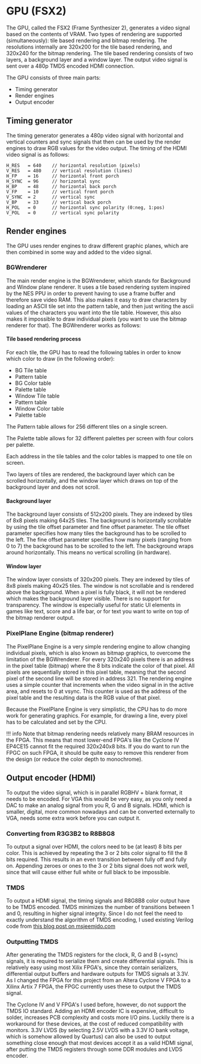 # GPU (FSX2)

The GPU, called the FSX2 (Frame Synthesizer 2), generates a video signal based on the contents of VRAM. Two types of rendering are supported (simultaneously): tile based rendering and bitmap rendering. The resolutions internally are 320x200 for the tile based rendering, and 320x240 for the bitmap rendering. The tile based rendering consists of two layers, a background layer and a window layer. The output video signal is sent over a 480p TMDS encoded HDMI connection.

The GPU consists of three main parts:

- Timing generator
- Render engines
- Output encoder

## Timing generator

The timing generator generates a 480p video signal with horizontal and vertical counters and sync signals that then can be used by the render engines to draw RGB values for the video output. The timing of the HDMI video signal is as follows:

``` text
H_RES   = 640    // horizontal resolution (pixels)
V_RES   = 480    // vertical resolution (lines)
H_FP    = 16     // horizontal front porch
H_SYNC  = 96     // horizontal sync
H_BP    = 48     // horizontal back porch
V_FP    = 10     // vertical front porch
V_SYNC  = 2      // vertical sync
V_BP    = 33     // vertical back porch
H_POL   = 0      // horizontal sync polarity (0:neg, 1:pos)
V_POL   = 0      // vertical sync polarity
```

## Render engines

The GPU uses render engines to draw different graphic planes, which are then combined in some way and added to the video signal.

### BGWrenderer

The main render engine is the BGWrenderer, which stands for Background and Window plane renderer. It uses a tile based rendering system inspired by the NES PPU in order to prevent having to use a frame buffer and therefore save video RAM. This also makes it easy to draw characters by loading an ASCII tile set into the pattern table, and then just writing the ascii values of the characters you want into the tile table. However, this also makes it impossible to draw individual pixels (you want to use the bitmap renderer for that). The BGWrenderer works as follows:

#### Tile based rendering process

For each tile, the GPU has to read the following tables in order to know which color to draw (in the following order):

- BG Tile table
- Pattern table
- BG Color table
- Palette table
- Window Tile table
- Pattern table
- Window Color table
- Palette table

The Pattern table allows for 256 different tiles on a single screen.

The Palette table allows for 32 different palettes per screen with four colors per palette.

Each address in the tile tables and the color tables is mapped to one tile on screen.

Two layers of tiles are rendered, the background layer which can be scrolled horizontally, and the window layer which draws on top of the background layer and does not scroll.

#### Background layer

The background layer consists of 512x200 pixels. They are indexed by tiles of 8x8 pixels making 64x25 tiles. The background is horizontally scrollable by using the tile offset parameter and fine offset parameter. The tile offset parameter specifies how many tiles the background has to be scrolled to the left. The fine offset parameter specifies how many pixels (ranging from 0 to 7) the background has to be scrolled to the left. The background wraps around horizontally. This means no vertical scrolling (in hardware).

#### Window layer

The window layer consists of 320x200 pixels. They are indexed by tiles of 8x8 pixels making 40x25 tiles. The window is not scrollable and is rendered above the background. When a pixel is fully black, it will not be rendered which makes the background layer visible. There is no support for transparency. The window is especially useful for static UI elements in games like text, score and a life bar, or for text you want to write on top of the bitmap renderer output.

### PixelPlane Engine (bitmap renderer)

The PixelPlane Engine is a very simple rendering engine to allow changing individual pixels, which is also known as bitmap graphics, to overcome the limitation of the BGWrenderer. For every 320x240 pixels there is an address in the pixel table (bitmap) where the 8 bits indicate the color of that pixel. All pixels are sequentially stored in this pixel table, meaning that the second pixel of the second line will be stored in address 321. The rendering engine uses a simple counter that increments when the video signal in in the active area, and resets to 0 at vsync. This counter is used as the address of the pixel table and the resulting data is the RGB value of that pixel.

Because the PixelPlane Engine is very simplistic, the CPU has to do more work for generating graphics. For example, for drawing a line, every pixel has to be calculated and set by the CPU.

!!! info
    Note that bitmap rendering needs relatively many BRAM resources in the FPGA. This means that most lower-end FPGA's like the Cyclone IV EP4CE15 cannot fit the required 320x240x8 bits. If you do want to run the FPGC on such FPGA, it should be quite easy to remove this renderer from the design (or reduce the color depth to monochrome).

## Output encoder (HDMI)

To output the video signal, which is in parallel RGBHV + blank format, it needs to be encoded. For VGA this would be very easy, as you only need a DAC to make an analog signal from you R, G and B signals. HDMI, which is smaller, digital, more common nowadays and can be converted externally to VGA, needs some extra work before you can output it.

### Converting from R3G3B2 to R8B8G8

To output a signal over HDMI, the colors need to be (at least) 8 bits per color. This is achieved by repeating the 3 or 2 bits color signal to fill the 8 bits required. This results in an even transition between fully off and fully on. Appending zeroes or ones to the 3 or 2 bits signal does not work well, since that will cause either full white or full black to be impossible.

### TMDS

To output a HDMI signal, the timing signals and R8G8B8 color output have to be TMDS encoded. TMDS minimizes the number of transitions between 1 and 0, resulting in higher signal integrity. Since I do not feel the need to exactly understand the algorithm of TMDS encoding, I used existing Verilog code from [this blog post on msjeemjdo.com](https://mjseemjdo.com/2021/04/02/tutorial-6-hdmi-display-output/)

### Outputting TMDS

After generating the TMDS registers for the clock, R, G and B (+sync) signals, it is required to serialize them and create differential signals. This is relatively easy using most Xilix FPGA's, since they contain serializers, differential output buffers and hardware outputs for TMDS signals at 3.3V. As I changed the FPGA for this project from an Altera Cyclone V FPGA to a Xilinx Artix 7 FPGA, the FPGC currently uses these to output the TMDS signal.

The Cyclone IV and V FPGA's I used before, however, do not support the TMDS IO standard. Adding an HDMI encoder IC is expensive, difficult to solder, increases PCB complexity and costs more I/O pins. Luckily there is a workaround for these devices, at the cost of reduced compatibility with monitors. 3.3V LVDS (by selecting 2.5V LVDS with a 3.3V IO bank voltage, which is somehow allowed by Quartus) can also be used to output something close enough that most devices accept it as a valid HDMI signal, after putting the TMDS registers through some DDR modules and LVDS encoder.
